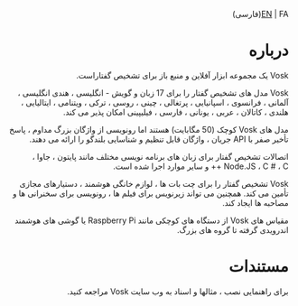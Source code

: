 <div dir="rtl">
  
[EN](README.md) | FA(فارسی)
  
# درباره
Vosk یک مجموعه ابزار آفلاین و منبع باز برای تشخیص گفتاراست.

Vosk مدل های تشخیص گفتار را برای 17 زبان و گویش - انگلیسی ، هندی انگلیسی ، آلمانی ، فرانسوی ، اسپانیایی ، پرتغالی ، چینی ، روسی ، ترکی ، ویتنامی ، ایتالیایی ، هلندی ، کاتالان ، عربی ، یونانی ، فارسی ، فیلیپینی امکان پذیر می کند.

مدل های Vosk کوچک (50 مگابایت) هستند اما رونویسی از واژگان بزرگ مداوم ، پاسخ تأخیر صفر با API جریان ، واژگان قابل تنظیم و شناسایی بلندگو را ارائه می دهند.

اتصالات تشخیص گفتار برای زبان های برنامه نویسی مختلف مانند پایتون ، جاوا ، Node.JS ، C # ، C ++ و سایر موارد اجرا شده است.

Vosk تشخیص گفتار را برای چت بات ها ، لوازم خانگی هوشمند ، دستیارهای مجازی تأمین می کند. همچنین می تواند زیرنویس برای فیلم ها ، رونویسی برای سخنرانی ها و مصاحبه ها ایجاد کند.

مقیاس های Vosk از دستگاه های کوچکی مانند Raspberry Pi یا گوشی های هوشمند اندرویدی گرفته تا  گروه های بزرگ.

# مستندات
برای راهنمایی نصب ، مثالها و اسناد به وب سایت Vosk مراجعه کنید.
</div>
